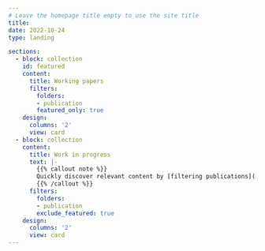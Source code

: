 ```yaml
---
# Leave the homepage title empty to use the site title
title:
date: 2022-10-24
type: landing

sections:
  - block: collection
    id: featured
    content:
      title: Working papers
      filters:
        folders: 
        - publication
        featured_only: true
    design:
      columns: '2'
      view: card
  - block: collection
    content:
      title: Work in progress
      text: |-
        {{% callout note %}}
        Quickly discover relevant content by [filtering publications](./publication/).
        {{% /callout %}}
      filters:
        folders: 
        - publication
        exclude_featured: true
    design:
      columns: '2'
      view: card
---
```

